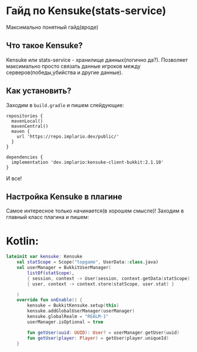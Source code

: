 # Гайд по Kensuke(stats-service)
Максимально понятный гайд(вроде)

## Что такое Kensuke?
Kensuke или stats-service - хранилище данных(логично да?). Позволяет максимально просто связать данные игроков между серверов(победы,убийства и другие данные).

## Как установить?
Заходим в `build.gradle` и пишем слейдующие:
```
repositories {
  mavenLocal()
  mavenCentral()
  maven {
    url 'https://repo.implario.dev/public/'
  }
}

dependencies {
  implementation 'dev.implario:kensuke-client-bukkit:2.1.10'
}
```
И все!

## Настройка Kensuke в плагине 
Самое интересное только начинается(в хорошем смысле)!
Заходим в главный класс плагина и пишем:
# Kotlin:
```kotlin
lateinit var kensuke: Kensuke
    val statScope = Scope("topgame", UserData::class.java)
    val userManager = BukkitUserManager(
        listOf(statScope),
        { session, context -> User(session, context.getData(statScope)) },
        { user, context -> context.store(statScope, user.stat) }

    )
    override fun onEnable() {
        kensuke = BukkitKensuke.setup(this)
        kensuke.addGlobalUserManager(userManager)
        kensuke.globalRealm = "REALM-1"
        userManager.isOptional = true

        fun getUser(uuid: UUID): User? = userManager.getUser(uuid)
        fun getUser(player: Player) = getUser(player.uniqueId)
    }
```

